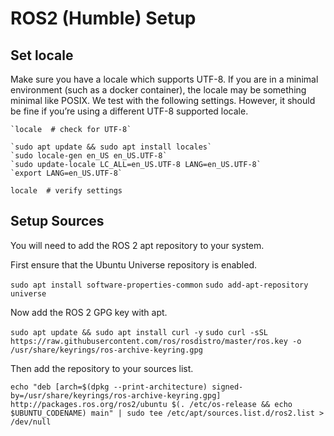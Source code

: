 ROS2 (Humble) Setup
=========================

##     Set locale

Make sure you have a locale which supports UTF-8. If you are in a minimal environment (such as a docker container), the locale may be something minimal like POSIX. We test with the following settings. However, it should be fine if you’re using a different UTF-8 supported locale.

    `locale  # check for UTF-8`

    `sudo apt update && sudo apt install locales`
    `sudo locale-gen en_US en_US.UTF-8`
    `sudo update-locale LC_ALL=en_US.UTF-8 LANG=en_US.UTF-8`
    `export LANG=en_US.UTF-8`

`locale  # verify settings`

## Setup Sources

You will need to add the ROS 2 apt repository to your system.

First ensure that the Ubuntu Universe repository is enabled.

`sudo apt install software-properties-common`
`sudo add-apt-repository universe`

Now add the ROS 2 GPG key with apt.

`sudo apt update && sudo apt install curl -y`
`sudo curl -sSL https://raw.githubusercontent.com/ros/rosdistro/master/ros.key -o /usr/share/keyrings/ros-archive-keyring.gpg`

Then add the repository to your sources list.

`echo "deb [arch=$(dpkg --print-architecture) signed-by=/usr/share/keyrings/ros-archive-keyring.gpg] http://packages.ros.org/ros2/ubuntu $(. /etc/os-release && echo $UBUNTU_CODENAME) main" | sudo tee /etc/apt/sources.list.d/ros2.list > /dev/null`
